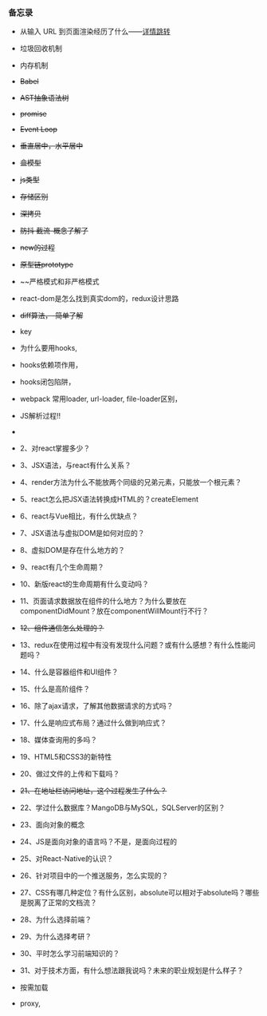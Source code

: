 ### 备忘录

-   从输入 URL 到页面渲染经历了什么——[详情跳转](https://dailc.github.io/2018/03/12/whenyouenteraurl.html)

-  垃圾回收机制

- 内存机制

-  ~~Babel~~
-  ~~AST抽象语法树~~
-  ~~promise~~
-  ~~Event Loop~~

-  ~~垂直居中，水平居中~~
-  ~~盒模型~~
-  ~~js类型~~
-  ~~存储区别~~
-  ~~深拷贝~~
-  ~~防抖 截流-概念了解了~~
-  ~~new的过程~~
-  ~~原型链prototype~~
-  ~~严格模式和非严格模式


-  react-dom是怎么找到真实dom的，redux设计思路
-  ~~diff算法，-简单了解~~
-  key
-  为什么要用hooks,
-  hooks依赖项作用，
-  hooks闭包陷阱，


-  webpack 常用loader, url-loader, file-loader区别，
-  JS解析过程!!
- 

-  2、对react掌握多少？
-  3、JSX语法，与react有什么关系？
-  4、render方法为什么不能放两个同级的兄弟元素，只能放一个根元素？
-  5、react怎么把JSX语法转换成HTML的？createElement
-  6、react与Vue相比，有什么优缺点？
-  7、JSX语法与虚拟DOM是如何对应的？
-  8、虚拟DOM是存在什么地方的？
-  9、react有几个生命周期？
-  10、新版react的生命周期有什么变动吗？
-  11、页面请求数据放在组件的什么地方？为什么要放在componentDidMount？放在componentWillMount行不行？
-  ~~12、组件通信怎么处理的？~~
-  13、redux在使用过程中有没有发现什么问题？或有什么感想？有什么性能问题吗？
-  14、什么是容器组件和UI组件？
-  15、什么是高阶组件？
-  16、除了ajax请求，了解其他数据请求的方式吗？
-  17、什么是响应式布局？通过什么做到响应式？
-  18、媒体查询用的多吗？
-  19、HTML5和CSS3的新特性
-  20、做过文件的上传和下载吗？
-  ~~21、在地址栏访问地址，这个过程发生了什么？~~
-  22、学过什么数据库？MangoDB与MySQL，SQLServer的区别？
-  23、面向对象的概念
-  24、JS是面向对象的语言吗？不是，是面向过程的
-  25、对React-Native的认识？
-  26、针对项目中的一个推送服务，怎么实现的？

-  27、CSS有哪几种定位？有什么区别，absolute可以相对于absolute吗？哪些是脱离了正常的文档流？
-  28、为什么选择前端？
-  29、为什么选择考研？
-  30、平时怎么学习前端知识的？
-  31、对于技术方面，有什么想法跟我说吗？未来的职业规划是什么样子？

-  按需加载
-  proxy, 
